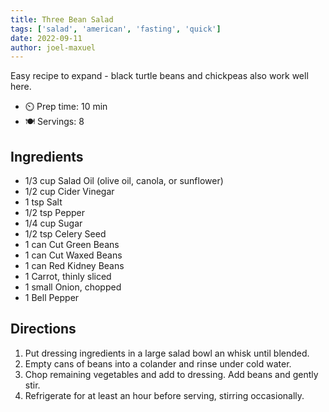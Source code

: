 ```yaml
---
title: Three Bean Salad
tags: ['salad', 'american', 'fasting', 'quick']
date: 2022-09-11
author: joel-maxuel
---
```


Easy recipe to expand - black turtle beans and chickpeas also work well here.

- ⏲️ Prep time: 10 min
- 🍽️ Servings: 8

## Ingredients

- 1/3 cup Salad Oil (olive oil, canola, or sunflower)
- 1/2 cup Cider Vinegar
- 1 tsp Salt
- 1/2 tsp Pepper
- 1/4 cup Sugar
- 1/2 tsp Celery Seed
- 1 can Cut Green Beans
- 1 can Cut Waxed Beans
- 1 can Red Kidney Beans
- 1 Carrot, thinly sliced
- 1 small Onion, chopped
- 1 Bell Pepper

## Directions

1. Put dressing ingredients in a large salad bowl an whisk until blended.
2. Empty cans of beans into a colander and rinse under cold water.
3. Chop remaining vegetables and add to dressing.  Add beans and gently stir.
4. Refrigerate for at least an hour before serving, stirring occasionally.
